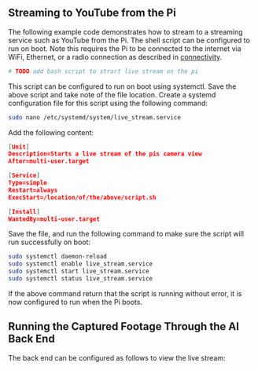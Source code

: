 ## Streaming to YouTube from the Pi

The following example code demonstrates how to stream to a streaming service such as YouTube from the Pi.  The shell script can be configured to run on boot.  Note this requires the Pi to be connected to the internet via WiFi, Ethernet, or a radio connection as described in  [connectivity](connectivity.md).
```bash
# TODO add bash script to strart live stream on the pi
```

This script can be configured to run on boot using systemctl.  Save the above script and take note of the file location.  Create a systemd configuration file for this script using the following command:
```bash
sudo nano /etc/systemd/system/live_stream.service
```

Add the following content:
```json
[Unit]  
Description=Starts a live stream of the pis camera view
After=multi-user.target

[Service]  
Type=simple  
Restart=always  
ExecStart=/location/of/the/above/script.sh

[Install]  
WantedBy=multi-user.target
```

Save the file, and run the following command to make sure the script will run successfully on boot:
```bash
sudo systemctl daemon-reload
sudo systemctl enable live_stream.service
sudo systemctl start live_stream.service
sudo systemctl status live_stream.service
```
If the above command return that the script is running without error, it is now configured to run when the Pi boots.

## Running the Captured Footage Through the AI Back End

The back end can be configured as follows to view the live stream:
```python

```